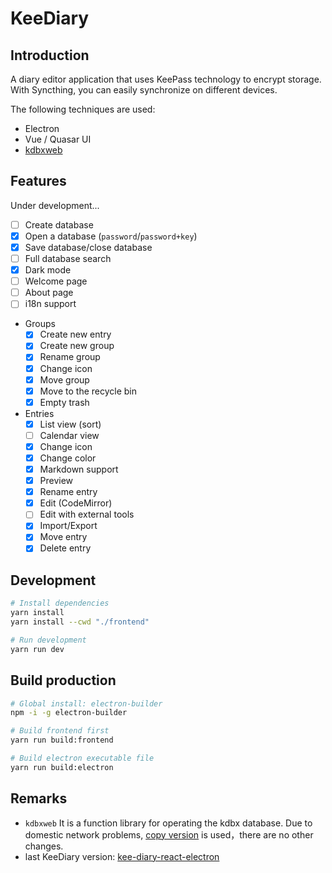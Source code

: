 # KeeDiary

## Introduction

A diary editor application that uses KeePass technology to encrypt storage. With Syncthing, you can easily synchronize on different devices.

The following techniques are used:

- Electron
- Vue / Quasar UI
- [kdbxweb](https://github.com/keeweb/kdbxweb)

## Features

Under development...

- [ ] Create database
- [x] Open a database (`password`/`password+key`)
- [x] Save database/close database
- [ ] Full database search
- [x] Dark mode
- [ ] Welcome page
- [ ] About page
- [ ] i18n support
- Groups
    - [x] Create new entry
    - [x] Create new group
    - [x] Rename group
    - [x] Change icon
    - [x] Move group
    - [x] Move to the recycle bin
    - [x] Empty trash
- Entries
    - [x] List view (sort)
    - [ ] Calendar view
    - [x] Change icon
    - [x] Change color
    - [x] Markdown support
    - [x] Preview
    - [x] Rename entry
    - [x] Edit (CodeMirror)
    - [ ] Edit with external tools
    - [x] Import/Export
    - [x] Move entry
    - [x] Delete entry

## Development

```sh
# Install dependencies
yarn install
yarn install --cwd "./frontend"

# Run development
yarn run dev
```

## Build production

```sh
# Global install: electron-builder
npm -i -g electron-builder

# Build frontend first
yarn run build:frontend

# Build electron executable file
yarn run build:electron
```

## Remarks

- `kdbxweb` It is a function library for operating the kdbx database. Due to domestic network problems, [copy version](https://gitee.com/canwdev/kdbxweb) is used，there are no other changes.
- last KeeDiary version: [kee-diary-react-electron](https://github.com/canwdev/kee-diary-react-electron)



